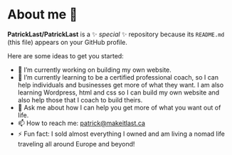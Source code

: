 # About me 👋

**PatrickLast/PatrickLast** is a ✨ _special_ ✨ repository because its `README.md` (this file) appears on your GitHub profile.

Here are some ideas to get you started:

- 🔭 I’m currently working on building my own website.
- 🌱 I’m currently learning to be a certified professional coach, so I can help individuals and businesses get more of what they want. I am also learning Wordpress, html and css so I can build my own website and also help those that I coach to build theirs. 
- 💬 Ask me about how I can help you get more of what you want out of life.
- 📫 How to reach me: patrick@makeitlast.ca
- ⚡ Fun fact: I sold almost everything I owned and am living a nomad life traveling all around Europe and beyond!
